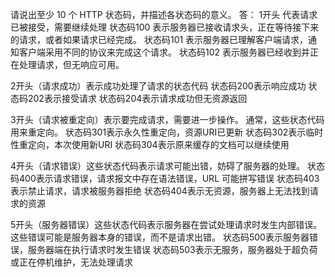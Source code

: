 请说出至少 10 个 HTTP 状态码，并描述各状态码的意义。
答：
1开头 代表请求已被接受，需要继续处理
状态码100 表示服务器已接收请求头，正在等待接下来的请求，或者如果请求已经完成。
状态码101 表示服务器已理解客户端请求，通知客户端采用不同的协议来完成这个请求。
状态码102 表示​​服务器已经收到并正在处理请求，但无响应可用。

2开头（请求成功）表示成功处理了请求的状态代码
状态码200表示响应成功
状态码202表示接受请求
状态码204表示请求成功但无资源返回

3开头（请求被重定向）表示要完成请求，需要进一步操作。 通常，这些状态代码用来重定向。
状态码301表示永久性重定向，资源URI已更新
状态码302表示临时性重定向，本次使用新URI
状态码304表示原来缓存的文档可以继续使用

4开头（请求错误）这些状态代码表示请求可能出错，妨碍了服务器的处理。
状态码400表示请求错误，请求报文中存在语法错误，URL 可能拼写错误
状态码403表示禁止请求，请求被服务器拒绝
状态码404表示无资源，服务器上无法找到请求的资源

5开头（服务器错误）这些状态代码表示服务器在尝试处理请求时发生内部错误。 这些错误可能是服务器本身的错误，而不是请求出错。
状态码500表示服务器错误，服务器端在执行请求时发生错误
状态码503表示无服务，服务器处于超负荷或正在停机维护，无法处理请求